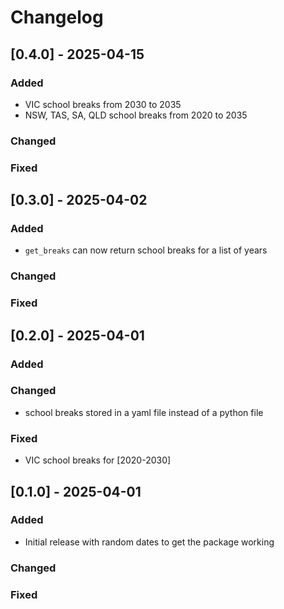 # Changelog

## [0.4.0] - 2025-04-15
### Added
- VIC school breaks from 2030 to 2035
- NSW, TAS, SA, QLD school breaks from 2020 to 2035
### Changed
### Fixed


## [0.3.0] - 2025-04-02
### Added
- `get_breaks` can now return school breaks for a list of years
### Changed
### Fixed


## [0.2.0] - 2025-04-01
### Added
### Changed
- school breaks stored in a yaml file instead of a python file
### Fixed
- VIC school breaks for [2020-2030]


## [0.1.0] - 2025-04-01
### Added
- Initial release with random dates to get the package working
### Changed
### Fixed
